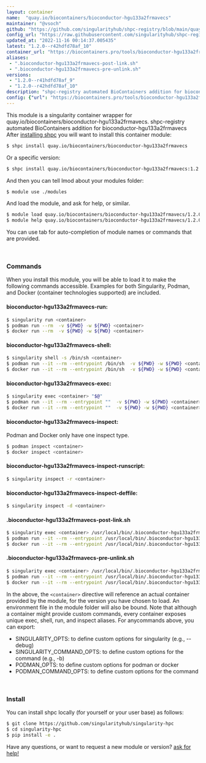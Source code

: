 ```yaml
---
layout: container
name:  "quay.io/biocontainers/bioconductor-hgu133a2frmavecs"
maintainer: "@vsoch"
github: "https://github.com/singularityhub/shpc-registry/blob/main/quay.io/biocontainers/bioconductor-hgu133a2frmavecs/container.yaml"
config_url: "https://raw.githubusercontent.com/singularityhub/shpc-registry/main/quay.io/biocontainers/bioconductor-hgu133a2frmavecs/container.yaml"
updated_at: "2022-11-16 00:14:37.005435"
latest: "1.2.0--r42hdfd78af_10"
container_url: "https://biocontainers.pro/tools/bioconductor-hgu133a2frmavecs"
aliases:
 - ".bioconductor-hgu133a2frmavecs-post-link.sh"
 - ".bioconductor-hgu133a2frmavecs-pre-unlink.sh"
versions:
 - "1.2.0--r41hdfd78af_9"
 - "1.2.0--r42hdfd78af_10"
description: "shpc-registry automated BioContainers addition for bioconductor-hgu133a2frmavecs"
config: {"url": "https://biocontainers.pro/tools/bioconductor-hgu133a2frmavecs", "maintainer": "@vsoch", "description": "shpc-registry automated BioContainers addition for bioconductor-hgu133a2frmavecs", "latest": {"1.2.0--r42hdfd78af_10": "sha256:c897d8ebc95d27af7464dc7be27045476438d2e86162ec10533d9711e8adc4e7"}, "tags": {"1.2.0--r41hdfd78af_9": "sha256:5605b4a217a3009e34b1e7608d5f573b06768c1aef98ffffc35d897cd780a480", "1.2.0--r42hdfd78af_10": "sha256:c897d8ebc95d27af7464dc7be27045476438d2e86162ec10533d9711e8adc4e7"}, "docker": "quay.io/biocontainers/bioconductor-hgu133a2frmavecs", "aliases": {".bioconductor-hgu133a2frmavecs-post-link.sh": "/usr/local/bin/.bioconductor-hgu133a2frmavecs-post-link.sh", ".bioconductor-hgu133a2frmavecs-pre-unlink.sh": "/usr/local/bin/.bioconductor-hgu133a2frmavecs-pre-unlink.sh"}}
---
```


This module is a singularity container wrapper for quay.io/biocontainers/bioconductor-hgu133a2frmavecs.
shpc-registry automated BioContainers addition for bioconductor-hgu133a2frmavecs
After [installing shpc](#install) you will want to install this container module:


```bash
$ shpc install quay.io/biocontainers/bioconductor-hgu133a2frmavecs
```

Or a specific version:

```bash
$ shpc install quay.io/biocontainers/bioconductor-hgu133a2frmavecs:1.2.0--r42hdfd78af_10
```

And then you can tell lmod about your modules folder:

```bash
$ module use ./modules
```

And load the module, and ask for help, or similar.

```bash
$ module load quay.io/biocontainers/bioconductor-hgu133a2frmavecs/1.2.0--r42hdfd78af_10
$ module help quay.io/biocontainers/bioconductor-hgu133a2frmavecs/1.2.0--r42hdfd78af_10
```

You can use tab for auto-completion of module names or commands that are provided.

<br>

### Commands

When you install this module, you will be able to load it to make the following commands accessible.
Examples for both Singularity, Podman, and Docker (container technologies supported) are included.

#### bioconductor-hgu133a2frmavecs-run:

```bash
$ singularity run <container>
$ podman run --rm  -v ${PWD} -w ${PWD} <container>
$ docker run --rm  -v ${PWD} -w ${PWD} <container>
```

#### bioconductor-hgu133a2frmavecs-shell:

```bash
$ singularity shell -s /bin/sh <container>
$ podman run --it --rm --entrypoint /bin/sh  -v ${PWD} -w ${PWD} <container>
$ docker run --it --rm --entrypoint /bin/sh  -v ${PWD} -w ${PWD} <container>
```

#### bioconductor-hgu133a2frmavecs-exec:

```bash
$ singularity exec <container> "$@"
$ podman run --it --rm --entrypoint ""  -v ${PWD} -w ${PWD} <container> "$@"
$ docker run --it --rm --entrypoint ""  -v ${PWD} -w ${PWD} <container> "$@"
```

#### bioconductor-hgu133a2frmavecs-inspect:

Podman and Docker only have one inspect type.

```bash
$ podman inspect <container>
$ docker inspect <container>
```

#### bioconductor-hgu133a2frmavecs-inspect-runscript:

```bash
$ singularity inspect -r <container>
```

#### bioconductor-hgu133a2frmavecs-inspect-deffile:

```bash
$ singularity inspect -d <container>
```


#### .bioconductor-hgu133a2frmavecs-post-link.sh

```bash
$ singularity exec <container> /usr/local/bin/.bioconductor-hgu133a2frmavecs-post-link.sh
$ podman run --it --rm --entrypoint /usr/local/bin/.bioconductor-hgu133a2frmavecs-post-link.sh   -v ${PWD} -w ${PWD} <container> -c " $@"
$ docker run --it --rm --entrypoint /usr/local/bin/.bioconductor-hgu133a2frmavecs-post-link.sh   -v ${PWD} -w ${PWD} <container> -c " $@"
```


#### .bioconductor-hgu133a2frmavecs-pre-unlink.sh

```bash
$ singularity exec <container> /usr/local/bin/.bioconductor-hgu133a2frmavecs-pre-unlink.sh
$ podman run --it --rm --entrypoint /usr/local/bin/.bioconductor-hgu133a2frmavecs-pre-unlink.sh   -v ${PWD} -w ${PWD} <container> -c " $@"
$ docker run --it --rm --entrypoint /usr/local/bin/.bioconductor-hgu133a2frmavecs-pre-unlink.sh   -v ${PWD} -w ${PWD} <container> -c " $@"
```



In the above, the `<container>` directive will reference an actual container provided
by the module, for the version you have chosen to load. An environment file in the
module folder will also be bound. Note that although a container
might provide custom commands, every container exposes unique exec, shell, run, and
inspect aliases. For anycommands above, you can export:

 - SINGULARITY_OPTS: to define custom options for singularity (e.g., --debug)
 - SINGULARITY_COMMAND_OPTS: to define custom options for the command (e.g., -b)
 - PODMAN_OPTS: to define custom options for podman or docker
 - PODMAN_COMMAND_OPTS: to define custom options for the command

<br>

### Install

You can install shpc locally (for yourself or your user base) as follows:

```bash
$ git clone https://github.com/singularityhub/singularity-hpc
$ cd singularity-hpc
$ pip install -e .
```

Have any questions, or want to request a new module or version? [ask for help!](https://github.com/singularityhub/singularity-hpc/issues)